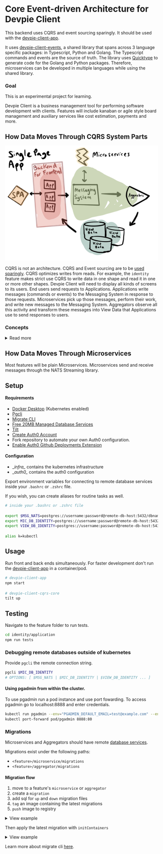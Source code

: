 # Core Event-driven Architecture for Devpie Client

This backend uses CQRS and event sourcing sparingly. It should be used with the [devpie-client-app](https://github.com/ivorscott/devpie-client-app).

It uses [devpie-client-events](https://github.com/ivorscott/devpie-client-common-module), a shared library that spans across 
3 language specific packages: in Typescript, Python and Golang. The Typescript commands and events are the source of truth. The library 
uses [Quicktype](https://quicktype.io/) to generate code for the Golang and Python packages. Therefore, microservices can 
be developed in multiple languages while using the shared library.

### Goal

This is an experimental project for learning.

Devpie Client is a business management tool for performing software development with clients. Features will include 
kanaban or agile style board management and auxiliary services like cost estimation, payments and more. 

## How Data Moves Through CQRS System Parts

![cqrs pattern](cqrs.png)

CQRS is not an architecture. CQRS and Event sourcing are to be [used sparingly](https://medium.com/@hugo.oliveira.rocha/what-they-dont-tell-you-about-event-sourcing-6afc23c69e9a). CQRS optimizes writes from reads. For example, the `identity` feature makes strict use CQRS to write data in one shape and read it in one or more other shapes. Devpie Client will need to display all kinds of screens to its users. End users send requests to Applications. Applications write messages (commands or events) to the Messaging System in response to those requests. Microservices pick up those messages, perform their work, and write new messages to the Messaging System. Aggregators observe all this activity and transform these messages into View Data that Applications use to send responses to users.


### Concepts
<details>
<summary>Read more</summary>
<br>

#### Applications

- Applications are not microservices.
- An Application is a feature with its own endpoints that accepts user interaction.
- Applications provide immediate responses to user input.

#### Messaging System

- A stateful msg broker plays a central role in entire architecture.
- All state transitions will be stored by NATS Streaming in streams of messages. These state transitions become the authoritative state used to make decisions.
- NATS Streaming is a durable state store as well as a transport mechanism.

#### Microservices

- Microservices are autonomous units of functionality that model a single business concern.
- Microservices are small and focused doing one thing well.
- Micoservices don't share databases with other Microservices.
- Micoservices allow us to use the technology stack best suited to achieve required performance.

#### Aggregators

- Aggregators aggregate state transitions into View Data that Applications use to render a template (SSR) or enrich the client.

#### View Data

- View Data are read-only models derived from state transitions.
- View Data are eventually consistent
- View Data are not for making decisions
- View Data are not authoritative state, but derived from authoritative state.
- View Data can be stored in any format or database that makes sense for the Application
</details>

## How Data Moves Through Microservices

Most features will be plain Microservices. Microservices send and receive messages through the NATS Streaming library.

## Setup 

#### Requirements
* [Docker Desktop](https://docs.docker.com/desktop/) (Kubernetes enabled)
* [Pgcli](https://www.pgcli.com/install)
* [Migrate CLI](https://github.com/golang-migrate/migrate/tree/master/cmd/migrate)
* [Free 20MB Managed Database Services](elephantsql.com)
* [Tilt](https://tilt.dev/)
* [Create Auth0 Account](http://auth0.com/)
* Fork repository to automate your own Auth0 configuration.
* [Enable Auth0 Github Deployments Extension](https://auth0.com/docs/extensions/github-deployments)
    
#### Configuration
* \__infra\__ contains the kubernetes infrastructure
* \__auth0\__ contains the auth0 configuration

Export environment variables for connecting to remote database services inside your `.bashrc` or `.zshrc` file.
 
If you wish, you can create aliases for routine tasks as well.

```bash
# inside your .bashrc or .zshrc file

export $MSG_NATS=postgres://username:password@remote-db-host:5432/dbname
export MIC_DB_IDENTITY=postgres://username:password@remote-db-host:5432/dbname
export VIEW_DB_IDENTITY=postgres://username:password@remote-db-host:5432/dbname

alias k=kubectl
```

## Usage

Run front and back ends simultaneously. For faster development don't run the [devpie-client-app](https://github.com/ivorscott/devpie-client-app) in a container/pod.

```bash
# devpie-client-app
npm start

# devpie-client-cqrs-core
tilt up
```

## Testing

Navigate to the feature folder to run tests.
```bash
cd identity/application
npm run tests
```

### Debugging remote databases outside of kubernetes
Provide `pgcli` the remote connection string.
```bash
pgcli $MIC_DB_IDENTITY 
# OPTIONS: [ $MSG_NATS | $MIC_DB_IDENTITY | $VIEW_DB_IDENTITY ... ]
```

#### Using pgadmin from within the cluster.
To use pgadmin run a pod instance and use port fowarding. To access pgadmin go to localhost:8888 and enter credentials.
```bash
kubectl run pgadmin --env="PGADMIN_DEFAULT_EMAIL=test@example.com" --env="PGADMIN_DEFAULT_PASSWORD=SuperSecret" --image dpage/pgadmin4 
kubectl port-forward pod/pgadmin 8888:80 
```
### Migrations
Microservices and Aggregators should have remote [database services](elephantsql.com).

Migrations exist under the following paths:

- `<feature>/microservice/migrations`
- `<feature>/aggregator/migrations` 

#### Migration flow
1. move to a feature's `microservice` or `aggregator`
2. create a `migration`
3. add sql for `up` and `down` migration files
4. `tag` an image containing the latest migrations
5. `push` image to registry

<details>
<summary>View example</summary>
<br>

```bash
cd identity/microservice

migrate create -ext sql -dir migrations -seq create_table 

docker build -t devpies/mic-db-identity-migration:v000001 ./migrations

docker push devpies/mic-db-identity-migration:v000001  
```
</details>

Then apply the latest migration with `initContainers`
<details>
<summary>View example</summary>
<br>

```yaml
apiVersion: apps/v1
kind: Deployment
metadata:
  name: mic-identity-depl
spec:
  selector:
    matchLabels:
      app: mic-identity
  template:
    metadata:
      labels:
        app: mic-identity
    spec:
      containers:
        - image: devpies/client-mic-identity
          name: mic-identity
          env:
            - name: POSTGRES_DB
              valueFrom:
                secretKeyRef:
                  name: secrets
                  key: mic-db-identity-database-name
            - name: POSTGRES_USER
              valueFrom:
                secretKeyRef:
                  name: secrets
                  key: mic-db-identity-username
            - name: POSTGRES_PASSWORD
              valueFrom:
                secretKeyRef:
                  name: secrets
                  key: mic-db-identity-password
            - name: POSTGRES_HOST
              valueFrom:
                secretKeyRef:
                  name: secrets
                  key: mic-db-identity-host
# ============================================
#  Init containers are specialized containers
#  that run before app containers in a Pod.
# ============================================
      initContainers:
        - name: schema-migration
          image: devpies/mic-db-identity-migration:v000001
          env:
            - name: DB_URL
              valueFrom:
                secretKeyRef:
                  name: secrets
                  key: mic-db-identity-url
          command: ["migrate"]
          args: ["-path", "/migrations", "-verbose", "-database", "$(DB_URL)", "up"]
```
</details>

Learn more about migrate cli [here](https://github.com/golang-migrate/migrate/blob/master/database/postgres/TUTORIAL.md). 
